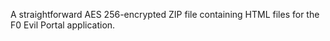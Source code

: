 A straightforward AES 256-encrypted ZIP file containing HTML files for the F0 Evil Portal application.
